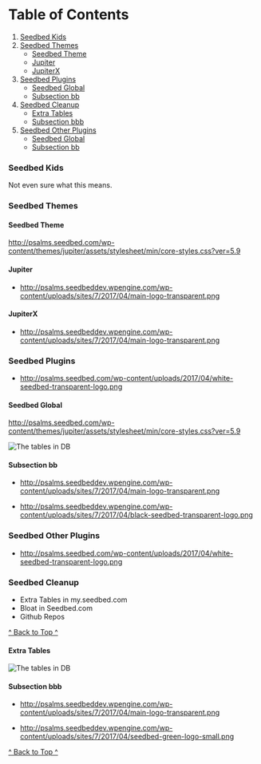 # Table of Contents <a name="anchor-to-top"></a>

1. [Seedbed Kids](#seedbed-kids)
2. [Seedbed Themes](#seedbed-themes)
    - [Seedbed Theme](#seedbed-theme)
    - [Jupiter](#jupiter)
    - [JupiterX](#jupiterx)
3. [Seedbed Plugins](#seedbed-plugins)
    - [Seedbed Global](#subsection-aa)
    - [Subsection bb](#subsection-bb)
4. [Seedbed Cleanup](#seedbed-cleanup)
    - [Extra Tables](#extra-tables)
    - [Subsection bbb](#subsection-bbb)
5. [Seedbed Other Plugins](#seedbed-other-plugins)
    - [Seedbed Global](#subsection-aa)
    - [Subsection bb](#subsection-bb)

### Seedbed Kids

Not even sure what this means.

### Seedbed Themes

####  Seedbed Theme

http://psalms.seedbed.com/wp-content/themes/jupiter/assets/stylesheet/min/core-styles.css?ver=5.9


#### Jupiter

 * http://psalms.seedbeddev.wpengine.com/wp-content/uploads/sites/7/2017/04/main-logo-transparent.png


#### JupiterX

 * http://psalms.seedbeddev.wpengine.com/wp-content/uploads/sites/7/2017/04/main-logo-transparent.png


### Seedbed Plugins

 * http://psalms.seedbed.com/wp-content/uploads/2017/04/white-seedbed-transparent-logo.png


####  Seedbed Global

http://psalms.seedbed.com/wp-content/themes/jupiter/assets/stylesheet/min/core-styles.css?ver=5.9

![The tables in DB](media/phpmyadmin-wpengine-seedbed.png)

#### Subsection bb

 * http://psalms.seedbeddev.wpengine.com/wp-content/uploads/sites/7/2017/04/main-logo-transparent.png

 * http://psalms.seedbeddev.wpengine.com/wp-content/uploads/sites/7/2017/04/black-seedbed-transparent-logo.png


### Seedbed Other Plugins

 * http://psalms.seedbed.com/wp-content/uploads/2017/04/white-seedbed-transparent-logo.png

### Seedbed Cleanup
 * Extra Tables in my.seedbed.com
 * Bloat in Seedbed.com
 * Github Repos

[^ Back to Top ^](#anchor-to-top)

####  Extra Tables

![The tables in DB](media/phpmyadmin-wpengine-seedbed.png)

#### Subsection bbb

 * http://psalms.seedbeddev.wpengine.com/wp-content/uploads/sites/7/2017/04/main-logo-transparent.png

 * http://psalms.seedbeddev.wpengine.com/wp-content/uploads/sites/7/2017/04/seedbed-green-logo-small.png

[^ Back to Top ^](#anchor-to-top)
